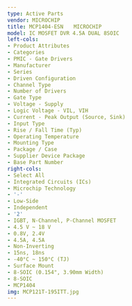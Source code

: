 ```yaml
---
type: Active Parts
vendor: MICROCHIP
title: MCP1404-ESN　　MICROCHIP
model: IC MOSFET DVR 4.5A DUAL 8SOIC
left-cols:
- Product Attributes
- Categories
- PMIC - Gate Drivers
- Manufacturer
- Series
- Driven Configuration
- Channel Type
- Number of Drivers
- Gate Type
- Voltage - Supply
- Logic Voltage - VIL, VIH
- Current - Peak Output (Source, Sink)
- Input Type
- Rise / Fall Time (Typ)
- Operating Temperature
- Mounting Type
- Package / Case
- Supplier Device Package
- Base Part Number
right-cols:
- Select All
- Integrated Circuits (ICs)
- Microchip Technology
- '-'
- Low-Side
- Independent
- '2'
- IGBT, N-Channel, P-Channel MOSFET
- 4.5 V ~ 18 V
- 0.8V, 2.4V
- 4.5A, 4.5A
- Non-Inverting
- 15ns, 18ns
- -40°C ~ 150°C (TJ)
- Surface Mount
- 8-SOIC (0.154", 3.90mm Width)
- 8-SOIC
- MCP1404
img: MCP121T-195ITT.jpg
---
```

